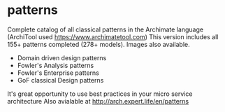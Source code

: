 # patterns
Complete catalog of all classical patterns in the Archimate language (ArchiTool used https://www.archimatetool.com) 
This version includes all 155+ patterns completed (278+ models). Images also available.

- Domain driven design patterns
- Fowler's Analysis patterns
- Fowler's Enterprise patterns
- GoF classical Design patterns

It's great opportunity to use best practices in your micro service architecture
Also avialable at http://arch.expert.life/en/patterns
